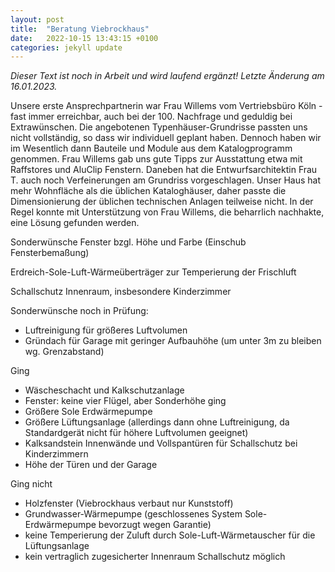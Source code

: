 ```yaml
---
layout: post
title:  "Beratung Viebrockhaus"
date:   2022-10-15 13:43:15 +0100
categories: jekyll update
---
```


*Dieser Text ist noch in Arbeit und wird laufend ergänzt! Letzte Änderung am 16.01.2023.*

Unsere erste Ansprechpartnerin war Frau Willems vom Vertriebsbüro Köln - fast immer erreichbar, auch bei der 100. Nachfrage und geduldig bei Extrawünschen. 
Die angebotenen Typenhäuser-Grundrisse passten uns nicht vollständig, so dass wir individuell geplant haben. Dennoch haben wir im Wesentlich dann Bauteile und Module aus dem Katalogprogramm genommen. 
Frau Willems gab uns gute Tipps zur Ausstattung etwa mit Raffstores und AluClip Fenstern. Daneben hat die Entwurfsarchitektin Frau T. auch noch Verfeinerungen am Grundriss vorgeschlagen. 
Unser Haus hat mehr Wohnfläche als die üblichen Kataloghäuser, daher passte die Dimensionierung der üblichen technischen Anlagen teilweise nicht. 
In der Regel konnte mit Unterstützung von Frau Willems, die beharrlich nachhakte, eine Lösung gefunden werden. 

Sonderwünsche Fenster bzgl. Höhe und Farbe (Einschub Fensterbemaßung)

Erdreich-Sole-Luft-Wärmeüberträger zur Temperierung der Frischluft

Schallschutz Innenraum, insbesondere Kinderzimmer 

Sonderwünsche noch in Prüfung: 

- Luftreinigung für größeres Luftvolumen 
- Gründach für Garage mit geringer Aufbauhöhe (um unter 3m zu bleiben wg. Grenzabstand)

Ging 

- Wäscheschacht und Kalkschutzanlage
- Fenster: keine vier Flügel, aber Sonderhöhe ging 
- Größere Sole Erdwärmepumpe 
- Größere Lüftungsanlage (allerdings dann ohne Luftreinigung, da Standardgerät nicht für höhere Luftvolumen geeignet) 
- Kalksandstein Innenwände und Vollspantüren für Schallschutz bei Kinderzimmern
- Höhe der Türen und der Garage

Ging nicht 

- Holzfenster (Viebrockhaus verbaut nur Kunststoff) 
- Grundwasser-Wärmepumpe (geschlossenes System Sole-Erdwärmepumpe bevorzugt wegen Garantie) 
- keine Temperierung der Zuluft durch Sole-Luft-Wärmetauscher für die Lüftungsanlage 
- kein vertraglich zugesicherter Innenraum Schallschutz möglich 

